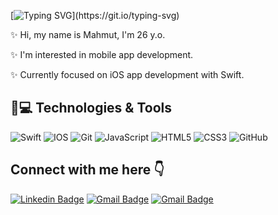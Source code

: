[![Typing SVG](https://readme-typing-svg.herokuapp.com?lines=Hi+There!;My+name+is+Mahmut+Senbek.;Nice+to+meet+you.)](https://git.io/typing-svg)

✨ Hi, my name is Mahmut, I'm 26 y.o. 

✨ I'm interested in mobile app development. 

✨ Currently focused on iOS app development with Swift.



## 🚀💻 Technologies & Tools


  ![Swift](https://img.shields.io/badge/Swift-FA7343?style=for-the-badge&logo=swift&logoColor=white)
  ![IOS](https://img.shields.io/badge/iOS-000000?style=for-the-badge&logo=ios&logoColor=white)
  ![Git](https://img.shields.io/badge/-Git-black?style=flat-square&logo=git)
  ![JavaScript](https://img.shields.io/badge/JavaScript-282C34?logo=javascript)
  ![HTML5](https://img.shields.io/badge/HTML5-282C34?logo=html5)
  ![CSS3](https://img.shields.io/badge/CSS3-282C34?logo=css3)
  ![GitHub](https://img.shields.io/badge/-GitHub-181717?style=flat-square&logo=github)

Connect with me here 👇
---
[![Linkedin Badge](https://img.shields.io/badge/-mahmutsenbek-blue?style=plastic&logo=Linkedin&logoColor=white&link=https://www.linkedin.com/in/veyselakbalik/)](https://www.linkedin.com/in/mahmut-şenbek-58b367251/)
[![Gmail Badge](https://img.shields.io/badge/iCloud-3693F3?style=for-the-badge&logo=iCloud&logoColor=white&link=mailto:mahmutsenbek@icloud.com)](mailto:mahmutsenbek@icloud.com)
[![Gmail Badge](https://img.shields.io/badge/Gmail-D14836?style=for-the-badge&logo=gmail&logoColor=white&link=mailto:mahmutsenbek7@gmail.com)](mailto:mahmutsenbek7@gmail.com)

